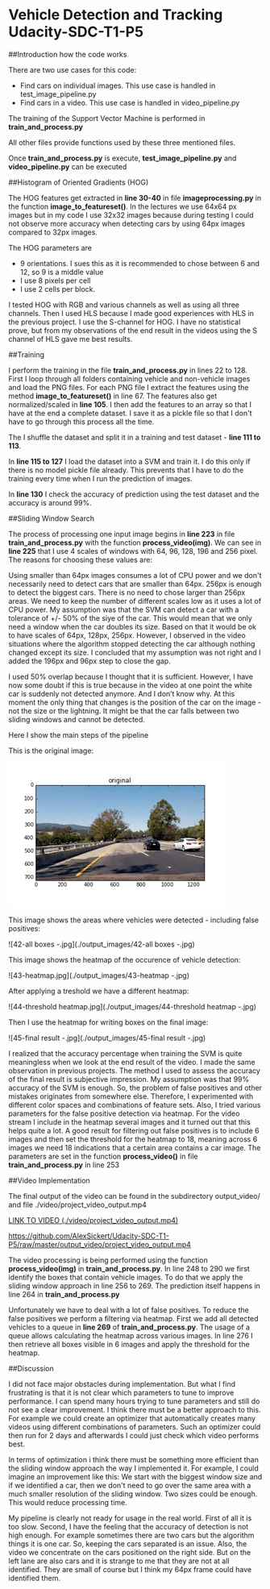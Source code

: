 # Vehicle Detection and Tracking Udacity-SDC-T1-P5

##Introduction how the code works

There are two use cases for this code:
- Find cars on individual images. This use case is handled in test_image_pipeline.py
- Find cars in a video. This use case is handled in video_pipeline.py

The training of the Support Vector Machine is performed in **train_and_process.py**

All other files provide functions used by these three mentioned files.

Once **train_and_process.py** is execute, **test_image_pipeline.py** and **video_pipeline.py** can be executed

##Histogram of Oriented Gradients (HOG)

The HOG features get extracted in **line 30-40** in file **imageprocessing.py** in the function **image_to_featureset()**. In the lectures we use 64x64 px images but in my code I use 32x32 images because during testing I could not observe more accuracy when detecting cars by using 64px images compared to 32px images. 

The HOG parameters are 
- 9 orientations. I sues this as it is recommended to chose between 6 and 12, so 9 is a middle value
- I use 8 pixels per cell
- I use 2 cells per block. 

I tested HOG with RGB and various channels as well as using all three channels. Then I used HLS because I made good experiences with HLS in the previous project. I use the S-channel for HOG. I have no statistical prove, but from my observations of the end result in the videos using the S channel of HLS gave me best results. 

##Training

I perform the training in the file **train_and_process.py** in lines 22 to 128. First I loop through all folders containing vehicle and non-vehicle images and load the PNG files. For each PNG file I extract the features using the method **image_to_featureset()** in line 67. The features also get normalized/scaled in **line 105**. I then add the features to an array so that I have at the end a complete dataset. I save it as a pickle file so that I don't have to go through this process all the time. 

The I shuffle the dataset and split it in a training and test dataset - **line 111 to 113**.

In **line 115 to 127** I load the dataset into a SVM and train it. I do this only if there is no model pickle file already. This prevents that I have to do the training every time when I run the prediction of images. 

In **line 130** I check the accuracy of prediction using the test dataset and the accuracy is around 99%. 

##Sliding Window Search

The process of processing one input image begins in **line 223** in file **train_and_process.py** with the function **process_video(img)**. We can see in **line 225** that I use 4 scales of windows with 64, 96, 128, 196 and 256 pixel. The reasons for choosing these values are: 

Using smaller than 64px images consumes a lot of CPU power and we don't necessarily need to detect cars that are smaller than 64px. 
256px is enough to detect the biggest cars. There is no need to chose larger than 256px areas. 
We need to keep the number of different scales low as it uses a lot of CPU power. My assumption was that the SVM can detect a car with a tolerance of +/- 50% of the siye of the car. This would mean that we only need a window when the car doubles its size. Based on that it would be ok to have scales of 64px, 128px, 256px. However, I observed in the video situations where the algorithm stopped detecting the car although nothing changed except its size. I concluded that my assumption was not right and I added the 196px and 96px step to close the gap. 

I used 50% overlap because I thought that it is sufficient. However, I have now some doubt if this is true because in the video at one point the white car is suddenly not detected anymore. And I don’t know why. At this moment the only thing that changes is the position of the car on the image - not the size or the lightning. It might be that the car falls between two sliding windows and cannot be detected. 

Here I show the main steps of the pipeline

This is the original image: 

![41-original-.jpg](./output_images/41-original-.jpg)

This image shows the areas where vehicles were detected - including false positives:

![42-all boxes -.jpg](./output_images/42-all boxes -.jpg)

This image shows the heatmap of the occurence of vehicle detection:

![43-heatmap.jpg](./output_images/43-heatmap -.jpg)

After applying a treshold we have a different heatmap:

![44-threshold heatmap.jpg](./output_images/44-threshold heatmap -.jpg)

Then I use the heatmap for writing boxes on the final image:

![45-final result -.jpg](./output_images/45-final result -.jpg)


I realized that the accuracy percentage when training the SVM is quite meaningless when we look at the end result of the video. I made the same observation in previous projects. The method I used to assess the accuracy of the final result is subjective impression. My assumption was that 99% accuracy of the SVM is enough. So, the problem of false positives and other mistakes originates from somewhere else. Therefore, I experimented with different color spaces and combinations of feature sets. Also, I tried various parameters for the false positive detection via heatmap. For the video stream I include in the heatmap several images and it turned out that this helps quite a lot. A good result for filtering out false positives is to include 6 images and then set the threshold for the heatmap to 18, meaning across 6 images we need 18 indications that a certain area contains a car image.   The parameters are set in the function **process_video()** in file **train_and_process.py** in line 253

##Video Implementation

The final output of the video can be found in the subdirectory output_video/ and file ./video/project_video_output.mp4 

[LINK TO VIDEO (./video/project_video_output.mp4) ](./output_video/project_video_output.mp4)

https://github.com/AlexSickert/Udacity-SDC-T1-P5/raw/master/output_video/project_video_output.mp4


The video processing is being performed using the function **process_video(img)** in **train_and_process.py**. In line 248 to 290 we first identify the boxes that contain vehicle images. To do that we apply the sliding window approach in line 256 to 269. The prediction itself happens in line 264 in **train_and_process.py**

Unfortunately we have to deal with a lot of false positives. To reduce the false positives we perform a filtering via heatmap. First we add all detected vehicles to a queue in **line 269** of **train_and_process.py**. The usage of a queue allows calculating the heatmap across various images. In line 276 I then retrieve all boxes visible in 6 images and apply the threshold for the heatmap. 


##Discussion

I did not face major obstacles during implementation. But what I find frustrating is that it is not clear which parameters to tune to improve performance. I can spend many hours trying to tune parameters and still do not see a clear improvement. I think there must be a better approach to this. For example we could create an optimizer that automatically creates many videos using different combinations of parameters. Such an optimizer could then run for 2 days and afterwards I could just check which video performs best.  

In terms of optimization i think there must be something more efficient than the sliding window approach the way I implemented it. For example, I could imagine an improvement like this: We start with the biggest window size and if we identified a car, then we don't need to go over the same area with a much smaller resolution of the sliding window. Two sizes could be enough. This would reduce processing time. 

My pipeline is clearly not ready for usage in the real world. First of all it is too slow. Second, I have the feeling that the accuracy of detection is not high enough. For example sometimes there are two cars but the algorithm things it is one car. So, keeping the cars separated is an issue. Also, the video we concentrate on the cars positioned on the right side. But on the left lane are also cars and it is strange to me that they are not at all identified. They are small of course but I think my 64px frame could have identified them. 



